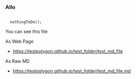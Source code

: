 ### Allo
```

  nothingToDo();

```


You can see this file 

As Web Page
 - https://testpolygon.github.io/test_folder/test_md_file
 
As Raw MD
- https://testpolygon.github.io/test_folder/test_md_file.md
